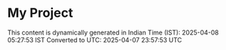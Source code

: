 # My Project

This content is dynamically generated in Indian Time (IST): 2025-04-08 05:27:53 IST
Converted to UTC: 2025-04-07 23:57:53 UTC

